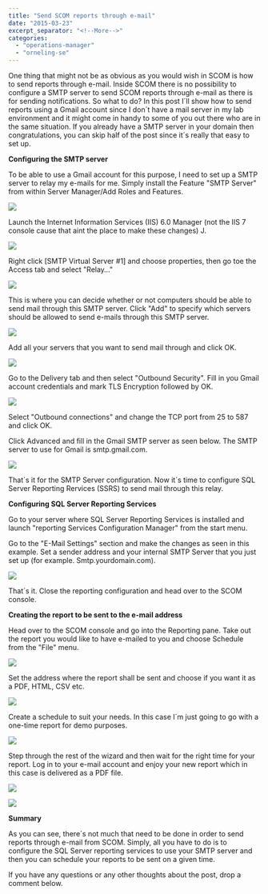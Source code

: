 ```yaml
---
title: "Send SCOM reports through e-mail"
date: "2015-03-23"
excerpt_separator: "<!--More-->"
categories: 
  - "operations-manager"
  - "orneling-se"
---
```


One thing that might not be as obvious as you would wish in SCOM is how to send reports through e-mail. Inside SCOM there is no possibility to configure a SMTP server to send SCOM reports through e-mail as there is for sending notifications. So what to do? In this post I´ll show how to send reports using a Gmail account since I don´t have a mail server in my lab environment and it might come in handy to some of you out there who are in the same situation. If you already have a SMTP server in your domain then congratulations, you can skip half of the post since it´s really that easy to set up.
<!--More-->
**Configuring the SMTP server**

To be able to use a Gmail account for this purpose, I need to set up a SMTP server to relay my e-mails for me. Simply install the Feature "SMTP Server" from within Server Manager/Add Roles and Features.

![](https://blog.orneling.se/assets/images/2015/03/032115_1024_SendSCOMrep1.png)

Launch the Internet Information Services (IIS) 6.0 Manager (not the IIS 7 console cause that aint the place to make these changes) J.

![](https://blog.orneling.se/assets/images/2015/03/032115_1024_SendSCOMrep2.png)

Right click \[SMTP Virtual Server #1\] and choose properties, then go toe the Access tab and select "Relay…"

![](https://blog.orneling.se/assets/images/2015/03/032115_1024_SendSCOMrep3.png)

This is where you can decide whether or not computers should be able to send mail through this SMTP server. Click "Add" to specify which servers should be allowed to send e-mails through this SMTP server.

![](https://blog.orneling.se/assets/images/2015/03/032115_1024_SendSCOMrep4.png)

Add all your servers that you want to send mail through and click OK.

![](https://blog.orneling.se/assets/images/2015/03/032115_1024_SendSCOMrep5.png)

Go to the Delivery tab and then select "Outbound Security". Fill in you Gmail account credentials and mark TLS Encryption followed by OK.

![](https://blog.orneling.se/assets/images/2015/03/032115_1024_SendSCOMrep6.png)

Select "Outbound connections" and change the TCP port from 25 to 587 and click OK.

Click Advanced and fill in the Gmail SMTP server as seen below. The SMTP server to use for Gmail is smtp.gmail.com.

![](https://blog.orneling.se/assets/images/2015/03/032115_1024_SendSCOMrep7.png)

That´s it for the SMTP Server configuration. Now it´s time to configure SQL Server Reporting Rervices (SSRS) to send mail through this relay.

**Configuring SQL Server Reporting Services**

Go to your server where SQL Server Reporting Services is installed and launch "reporting Services Configuration Manager" from the start menu.

Go to the "E-Mail Settings" section and make the changes as seen in this example. Set a sender address and your internal SMTP Server that you just set up (for example. Smtp.yourdomain.com).

![](https://blog.orneling.se/assets/images/2015/03/032115_1024_SendSCOMrep8.png)

That´s it. Close the reporting configuration and head over to the SCOM console.

**Creating the report to be sent to the e-mail address**

Head over to the SCOM console and go into the Reporting pane. Take out the report you would like to have e-mailed to you and choose Schedule from the "File" menu.

![](https://blog.orneling.se/assets/images/2015/03/032115_1024_SendSCOMrep9.png)

Set the address where the report shall be sent and choose if you want it as a PDF, HTML, CSV etc.

![](https://blog.orneling.se/assets/images/2015/03/032115_1024_SendSCOMrep10.png)

Create a schedule to suit your needs. In this case I´m just going to go with a one-time report for demo purposes.

![](https://blog.orneling.se/assets/images/2015/03/032115_1024_SendSCOMrep11.png)

Step through the rest of the wizard and then wait for the right time for your report. Log in to your e-mail account and enjoy your new report which in this case is delivered as a PDF file.

![](https://blog.orneling.se/assets/images/2015/03/032115_1024_SendSCOMrep12.png)

![](https://blog.orneling.se/assets/images/2015/03/032115_1024_SendSCOMrep13.png)

**Summary**

As you can see, there´s not much that need to be done in order to send reports through e-mail from SCOM. Simply, all you have to do is to configure the SQL Server reporting services to use your SMTP server and then you can schedule your reports to be sent on a given time.

If you have any questions or any other thoughts about the post, drop a comment below.
